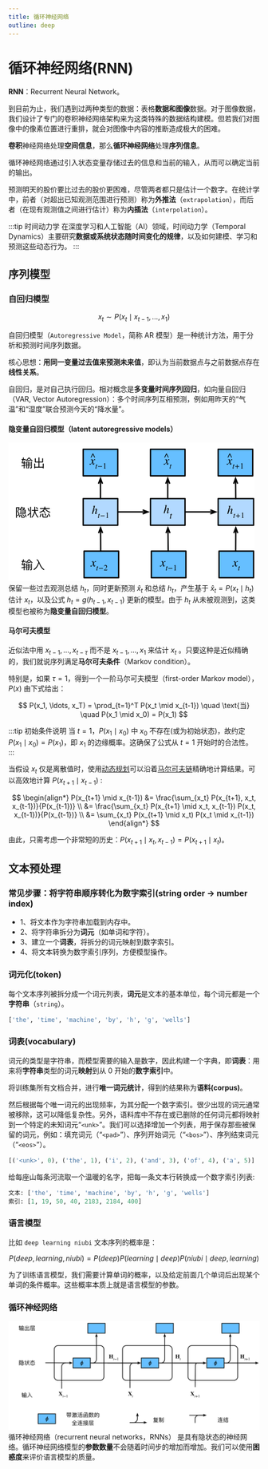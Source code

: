 ```yaml
---
title: 循环神经网络
outline: deep
---
```


# 循环神经网络(RNN)

**RNN**：Recurrent Neural Network。

到目前为止，我们遇到过两种类型的数据：表格**数据和图像**数据。对于图像数据，我们设计了专门的卷积神经网络架构来为这类特殊的数据结构建模。但若我们对图像中的像素位置进行重排，就会对图像中内容的推断造成极大的困难。

**卷积**神经网络处理**空间信息**，那么**循环神经网络**处理**序列信息**。

循环神经网络通过引入状态变量存储过去的信息和当前的输入，从而可以确定当前的输出。

预测明天的股价要比过去的股价更困难，尽管两者都只是估计一个数字。在统计学中，前者（对超出已知观测范围进行预测）称为**外推法**（`extrapolation`），而后者（在现有观测值之间进行估计）称为**内插法**（`interpolation`）。

:::tip 时间动力学
在深度学习和人工智能（AI）领域，时间动力学（Temporal Dynamics）主要研究**数据或系统状态随时间变化的规律**，以及如何建模、学习和预测这些动态行为。
:::

## 序列模型

### 自回归模型

$$
x_{t} \sim P(x_{t} \mid x_{t-1}, \ldots, x_{1})
$$

自回归模型（`Autoregressive Model`，简称 AR 模型）是一种统计方法，用于分析和预测时间序列数据。

核心思想：**用同一变量过去值来预测未来值**，即认为当前数据点与之前数据点存在**线性关系**。

自回归，是对自己执行回归。相对概念是**多变量时间序列回归**，如向量自回归（VAR, Vector Autoregression）：多个时间序列互相预测，例如用昨天的“气温”和“湿度”联合预测今天的“降水量”。

#### 隐变量自回归模型（latent autoregressive models）

![An Image](./img/sequence-model.svg)
保留一些过去观测总结 $h_t$，同时更新预测 $\hat{x}_t$ 和总结 $h_t$，产生基于 $\hat{x}_t = P(x_t \mid h_t)$ 估计 $x_t$，以及公式 $h_t = g(h_{t-1}, x_{t-1})$ 更新的模型。由于 $h_t$ 从未被观测到，这类模型也被称为**隐变量自回归模型**。

#### 马尔可夫模型

近似法中用 $x_{t-1}, \ldots, x_{t-\tau}$ 而不是 $x_{t-1}, \ldots, x_1$ 来估计 $x_t$ 。只要这种是近似精确的，我们就说序列满足**马尔可夫条件**（Markov condition）。

特别是，如果 $\tau=1$，得到一个一阶马尔可夫模型（first-order Markov model），$P(x)$ 由下式给出：

$$
P(x_1, \ldots, x_T) = \prod_{t=1}^T P(x_t \mid x_{t-1}) \quad \text{当} \quad P(x_1 \mid x_0) = P(x_1)
$$

:::tip 初始条件说明
当 $t=1$，$P(x_1 \mid x_0)$ 中 $x_0$ 不存在(或为初始状态)，故约定 $P(x_1 \mid x_0) = P(x_1)$，即 $x_1$ 的边缘概率。这确保了公式从 $t=1$ 开始时的合法性。
:::

当假设 $x_t$ 仅是离散值时，使用[动态规划](/aiart/deep-learning/basic-concept.html#动态规划)可以沿着[马尔可夫链](/aiart/deep-learning/basic-concept.html#马尔可夫链)精确地计算结果。可以高效地计算 $P(x_{t+1} \mid x_{t-1})$ :

$$
\begin{align*}
P(x_{t+1} \mid x_{t-1}) &= \frac{\sum_{x_t} P(x_{t+1}, x_t, x_{t-1})}{P(x_{t-1})} \\
&= \frac{\sum_{x_t} P(x_{t+1} \mid x_t, x_{t-1}) P(x_t, x_{t-1})}{P(x_{t-1})} \\
&= \sum_{x_t} P(x_{t+1} \mid x_t) P(x_t \mid x_{t-1})
\end{align*}
$$

由此，只需考虑一个非常短的历史：$P(x_{t+1} \mid x_t, x_{t-1}) = P(x_{t+1} \mid x_t)$。

## 文本预处理

### 常见步骤：将字符串顺序转化为数字索引(string order -> number index)

- 1、将文本作为字符串加载到内存中。
- 2、将字符串拆分为**词元**（如单词和字符）。
- 3、建立一个**词表**，将拆分的词元映射到数字索引。
- 4、将文本转换为数字索引序列，方便模型操作。

### 词元化(token)

每个文本序列被拆分成一个词元列表，**词元**是文本的基本单位，每个词元都是一个**字符串**（`string`）。

```py
['the', 'time', 'machine', 'by', 'h', 'g', 'wells']
```

### 词表(vocabulary)

词元的类型是字符串，而模型需要的输入是数字，因此构建一个字典，即**词表**：用来将**字符串**类型的词元**映射**到从
$0$ 开始的**数字索引**中。

将训练集所有文档合并，进行**唯一词元统计**，得到的结果称为**语料(corpus)**。

然后根据每个唯一词元的出现频率，为其分配一个数字索引。很少出现的词元通常被移除，这可以降低复杂性。另外，语料库中不存在或已删除的任何词元都将映射到一个特定的未知词元“`<unk>`”。我们可以选择增加一个列表，用于保存那些被保留的词元，例如：填充词元（“`<pad>`”）、序列开始词元（“`<bos>`”）、序列结束词元（“`<eos>`”）。

```py
[('<unk>', 0), ('the', 1), ('i', 2), ('and', 3), ('of', 4), ('a', 5)]
```

给每座山每条河流取一个温暖的名字，把每一条文本行转换成一个数字索引列表:

```py
文本: ['the', 'time', 'machine', 'by', 'h', 'g', 'wells']
索引: [1, 19, 50, 40, 2183, 2184, 400]
```

### 语言模型

比如 `deep learning niubi` 文本序列的概率是：

$$
P(deep, learning, niubi) = P(deep)P(learning \mid deep)P(niubi \mid deep, learning)
$$

为了训练语言模型，我们需要计算单词的概率，以及给定前面几个单词后出现某个单词的条件概率。这些概率本质上就是语言模型的参数。

### 循环神经网络

![An Image](./img/rnn.svg)
循环神经网络（recurrent neural networks，RNNs） 是具有隐状态的神经网络。循环神经网络模型的**参数数量**不会随着时间步的增加而增加。我们可以使用**困惑度**来评价语言模型的质量。
